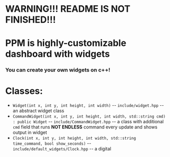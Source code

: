 # WARNING!!! README IS NOT FINISHED!!!
# PPM is highly-customizable dashboard with widgets

### You can create your own widgets on c++!

# Classes:
- ```Widget(int x, int y, int height, int width)``` -- ```include/widget.hpp``` -- an abstract widget class
- ```CommandWidget(int x, int y, int height, int width, std::string cmd) : public Widget``` -- ```include/CommandWidget.hpp``` -- a class with additional ```cmd``` field that runs **NOT ENDLESS** command every update and shows output in widget
- ```Clock(int x, int y, int height, int width, std::string time_command, bool show_seconds)``` -- ```include/default_widgets/Clock.hpp``` -- a digital 

